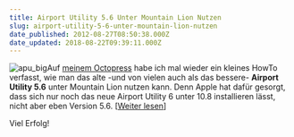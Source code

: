 ```yaml
---
title: Airport Utility 5.6 Unter Mountain Lion Nutzen
slug: airport-utility-5-6-unter-mountain-lion-nutzen
date_published: 2012-08-27T08:50:38.000Z
date_updated: 2018-08-22T09:39:11.000Z
---
```


![apu_big](//picdump.thafaker.de/2012/08/apu_big-100x100.jpg)Auf [meinem Octopress](__GHOST_URL__/octopress/blog/2012/08/27/airport-utility-5-dot-6-unter-mountain-lion-nutzen/) habe ich mal wieder ein kleines HowTo verfasst, wie man das alte -und von vielen auch als das bessere- **Airport Utility 5.6** unter Mountain Lion nutzen kann. Denn Apple hat dafür gesorgt, dass sich nur noch das neue Airport Utility 6 unter 10.8 installieren lässt, nicht aber eben Version 5.6. [[Weiter lesen](__GHOST_URL__/octopress/blog/2012/08/27/airport-utility-5-dot-6-unter-mountain-lion-nutzen/)]

Viel Erfolg!
